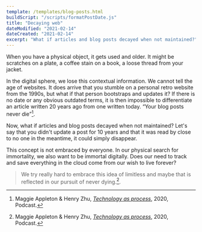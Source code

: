 ```yaml
---
template: /templates/blog-posts.html
buildScript: "/scripts/formatPostDate.js"
title: "Decaying web"
dateModified: "2021-02-14"
dateCreated: "2021-02-14"
excerpt: "What if articles and blog posts decayed when not maintained?"
---
```


When you have a physical object, it gets used and older. It might be scratches on a plate, a coffee stain on a book, a loose thread from your jacket.

In the digital sphere, we lose this contextual information. We cannot tell the age of websites. It does arrive that you stumble on a personal retro website from the 1990s, but what if that person bootstraps and updates it? If there is no date or any obvious outdated terms, it is then impossible to differentiate an article written 20 years ago from one written today. <q>Your blog posts never die</q>[^1].

Now, what if articles and blog posts decayed when not maintained? Let's say that you didn't update a post for 10 years and that it was read by close to no one in the meantime, it could simply disappear.

This concept is not embraced by everyone. In our physical search for immortality, we also want to be immortal digitally. Does our need to track and save everything in the cloud come from our wish to live forever?

> We try really hard to embrace this idea of limitless and maybe that is reflected in our pursuit of never dying.[^2].

[^1]: Maggie Appleton & Henry Zhu, _[Technology as process](https://hopeinsource.com/process/)_, 2020, Podcast.
[^2]: Maggie Appleton & Henry Zhu, _[Technology as process](https://hopeinsource.com/process/)_, 2020, Podcast.

